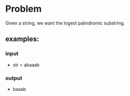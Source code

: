 # Problem

Given a string, we want the logest palindromic substring.

## examples:

### input

-   str = abaaab

### output

-   baaab
